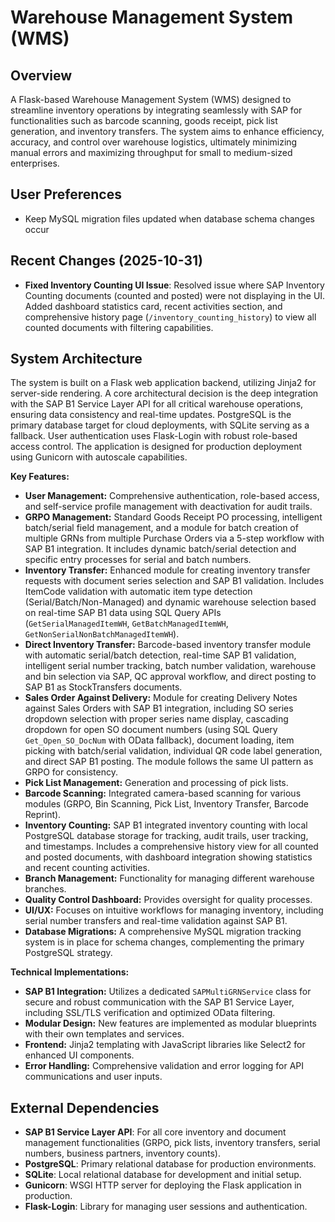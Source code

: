 # Warehouse Management System (WMS)

## Overview
A Flask-based Warehouse Management System (WMS) designed to streamline inventory operations by integrating seamlessly with SAP for functionalities such as barcode scanning, goods receipt, pick list generation, and inventory transfers. The system aims to enhance efficiency, accuracy, and control over warehouse logistics, ultimately minimizing manual errors and maximizing throughput for small to medium-sized enterprises.

## User Preferences
*   Keep MySQL migration files updated when database schema changes occur

## Recent Changes (2025-10-31)
*   **Fixed Inventory Counting UI Issue**: Resolved issue where SAP Inventory Counting documents (counted and posted) were not displaying in the UI. Added dashboard statistics card, recent activities section, and comprehensive history page (`/inventory_counting_history`) to view all counted documents with filtering capabilities.

## System Architecture
The system is built on a Flask web application backend, utilizing Jinja2 for server-side rendering. A core architectural decision is the deep integration with the SAP B1 Service Layer API for all critical warehouse operations, ensuring data consistency and real-time updates. PostgreSQL is the primary database target for cloud deployments, with SQLite serving as a fallback. User authentication uses Flask-Login with robust role-based access control. The application is designed for production deployment using Gunicorn with autoscale capabilities.

**Key Features:**
*   **User Management:** Comprehensive authentication, role-based access, and self-service profile management with deactivation for audit trails.
*   **GRPO Management:** Standard Goods Receipt PO processing, intelligent batch/serial field management, and a module for batch creation of multiple GRNs from multiple Purchase Orders via a 5-step workflow with SAP B1 integration. It includes dynamic batch/serial detection and specific entry processes for serial and batch numbers.
*   **Inventory Transfer:** Enhanced module for creating inventory transfer requests with document series selection and SAP B1 validation. Includes ItemCode validation with automatic item type detection (Serial/Batch/Non-Managed) and dynamic warehouse selection based on real-time SAP B1 data using SQL Query APIs (`GetSerialManagedItemWH`, `GetBatchManagedItemWH`, `GetNonSerialNonBatchManagedItemWH`).
*   **Direct Inventory Transfer:** Barcode-based inventory transfer module with automatic serial/batch detection, real-time SAP B1 validation, intelligent serial number tracking, batch number validation, warehouse and bin selection via SAP, QC approval workflow, and direct posting to SAP B1 as StockTransfers documents.
*   **Sales Order Against Delivery:** Module for creating Delivery Notes against Sales Orders with SAP B1 integration, including SO series dropdown selection with proper series name display, cascading dropdown for open SO document numbers (using SQL Query `Get_Open_SO_DocNum` with OData fallback), document loading, item picking with batch/serial validation, individual QR code label generation, and direct SAP B1 posting. The module follows the same UI pattern as GRPO for consistency.
*   **Pick List Management:** Generation and processing of pick lists.
*   **Barcode Scanning:** Integrated camera-based scanning for various modules (GRPO, Bin Scanning, Pick List, Inventory Transfer, Barcode Reprint).
*   **Inventory Counting:** SAP B1 integrated inventory counting with local PostgreSQL database storage for tracking, audit trails, user tracking, and timestamps. Includes a comprehensive history view for all counted and posted documents, with dashboard integration showing statistics and recent counting activities.
*   **Branch Management:** Functionality for managing different warehouse branches.
*   **Quality Control Dashboard:** Provides oversight for quality processes.
*   **UI/UX:** Focuses on intuitive workflows for managing inventory, including serial number transfers and real-time validation against SAP B1.
*   **Database Migrations:** A comprehensive MySQL migration tracking system is in place for schema changes, complementing the primary PostgreSQL strategy.

**Technical Implementations:**
*   **SAP B1 Integration:** Utilizes a dedicated `SAPMultiGRNService` class for secure and robust communication with the SAP B1 Service Layer, including SSL/TLS verification and optimized OData filtering.
*   **Modular Design:** New features are implemented as modular blueprints with their own templates and services.
*   **Frontend:** Jinja2 templating with JavaScript libraries like Select2 for enhanced UI components.
*   **Error Handling:** Comprehensive validation and error logging for API communications and user inputs.

## External Dependencies
*   **SAP B1 Service Layer API**: For all core inventory and document management functionalities (GRPO, pick lists, inventory transfers, serial numbers, business partners, inventory counts).
*   **PostgreSQL**: Primary relational database for production environments.
*   **SQLite**: Local relational database for development and initial setup.
*   **Gunicorn**: WSGI HTTP server for deploying the Flask application in production.
*   **Flask-Login**: Library for managing user sessions and authentication.